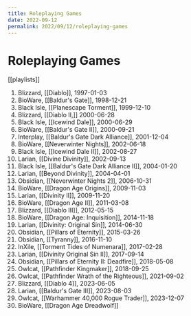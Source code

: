 ```yaml
---
title: Roleplaying Games
date: 2022-09-12
permalink: 2022/09/12/roleplaying-games
---
```


# Roleplaying Games

[[playlists]]

1. Blizzard, [[Diablo]], 1997-01-03
2. BioWare, [[Baldur's Gate]], 1998-12-21
3. Black Isle, [[Planescape Torment]], 1999-12-10
4. Blizzard, [[Diablo II,]] 2000-06-28
5. Black Isle, [[Icewind Dale]], 2000-06-29
6. BioWare, [[Baldur's Gate II]], 2000-09-21
7. Interplay, [[Baldur's Gate Dark Alliance]], 2001-12-04
8. BioWare, [[Neverwinter Nights]], 2002-06-18
9. Black Isle, [[Icewind Dale II]], 2002-08-27
10. Larian, [[Divine Divinity]], 2002-09-13
11. Black Isle, [[Baldur's Gate Dark Alliance II]], 2004-01-20
12. Larian, [[Beyond Divinity]], 2004-04-01
13. Obsidian, [[Neverwinter Nights 2]], 2006-10-31
14. BioWare, [[Dragon Age Origins]], 2009-11-03
15. Larian, [[Divinity II]], 2009-11-20
16. BioWare, [[Dragon Age II]], 2011-03-08
17. Blizzard, [[Diablo III]], 2012-05-15
18. BioWare, [[Dragon Age: Inquisition]], 2014-11-18
19. Larian, [[Divinity: Original Sin]], 2014-06-30
20. Obsidian, [[Pillars of Eternity]], 2015-03-26
21. Obsidian, [[Tyranny]], 2016-11-10
22. InXile, [[Torment Tides of Numenara]], 2017-02-28
23. Larian, [[Divinity Original Sin II]], 2017-09-14
24. Obsidian, [[Pillars of Eternity II: Deadfire]], 2018-05-08
25. Owlcat, [[Pathfinder Kingmaker]], 2018-09-25
26. Owlcat, [[Pathfinder Wrath of the Righteous]], 2021-09-02
27. Blizzard, [[Diablo 4]], 2023-06-05
28. Larian, [[Baldur's Gate III]], 2023-08-03
29. Owlcat, [[Warhammer 40,000 Rogue Trader]], 2023-12-07
30. BioWare, [[Dragon Age Dreadwolf]]